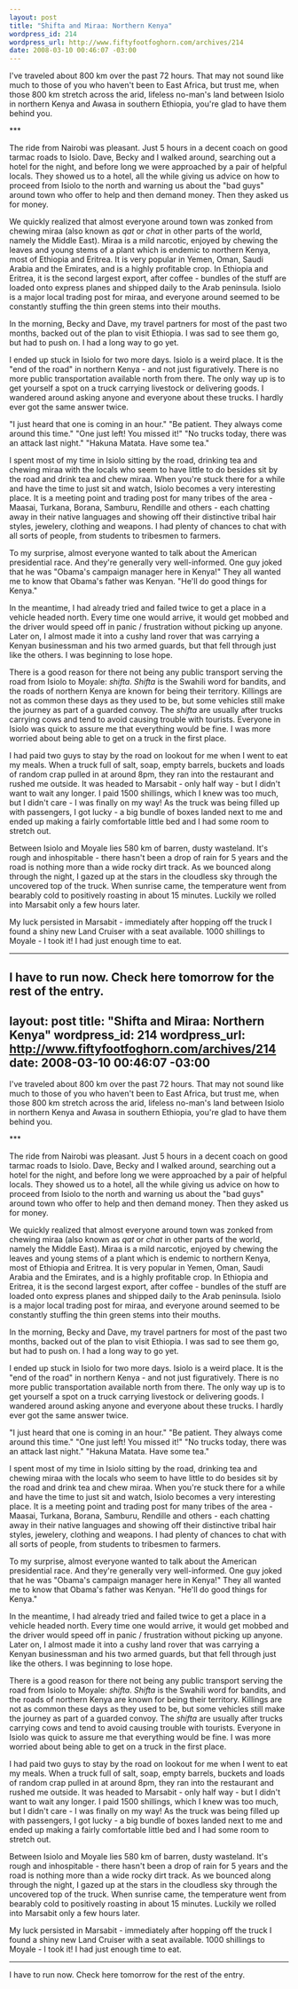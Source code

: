 ```yaml
--- 
layout: post
title: "Shifta and Miraa: Northern Kenya"
wordpress_id: 214
wordpress_url: http://www.fiftyfootfoghorn.com/archives/214
date: 2008-03-10 00:46:07 -03:00
---
```

I've traveled about 800 km over the past 72 hours. That may not sound like much to those of you who haven't been to East Africa, but trust me, when those 800 km stretch across the arid, lifeless no-man's land between Isiolo in northern Kenya and Awasa in southern Ethiopia, you're glad to have them behind you.

<div class="center">***</div>

The ride from Nairobi was pleasant. Just 5 hours in a decent coach on good tarmac roads to Isiolo. Dave, Becky and I walked around, searching out a hotel for the night, and before long we were approached by a pair of helpful locals. They showed us to a hotel, all the while giving us advice on how to proceed from Isiolo to the north and warning us about the "bad guys" around town who offer to help and then demand money. Then they asked us for money.

We quickly realized that almost everyone around town was zonked from chewing miraa (also known as <i>qat</i> or <i>chat</i> in other parts of the world, namely the Middle East). Miraa is a mild narcotic, enjoyed by chewing the leaves and young stems of a plant which is endemic to northern Kenya, most of Ethiopia and Eritrea. It is very popular in Yemen, Oman, Saudi Arabia and the Emirates, and is a highly profitable crop. In Ethiopia and Eritrea, it is the second largest export, after coffee - bundles of the stuff are loaded onto express planes and shipped daily to the Arab peninsula. Isiolo is a major local trading post for miraa, and everyone around seemed to be constantly stuffing the thin green stems into their mouths.

In the morning, Becky and Dave, my travel partners for most of the past two months, backed out of the plan to visit Ethiopia. I was sad to see them go, but had to push on. I had a long way to go yet.

I ended up stuck in Isiolo for two more days. Isiolo is a weird place. It is the "end of the road" in northern Kenya - and not just figuratively. There is no more public transportation available north from there. The only way up is to get yourself a spot on a truck carrying livestock or delivering goods. I wandered around asking anyone and everyone about these trucks. I hardly ever got the same answer twice.

"I just heard that one is coming in an hour."
"Be patient. They always come around this time."
"One just left! You missed it!"
"No trucks today, there was an attack last night."
"Hakuna Matata. Have some tea."

I spent most of my time in Isiolo sitting by the road, drinking tea and chewing miraa with the locals who seem to have little to do besides sit by the road and drink tea and chew miraa. When you're stuck there for a while and have the time to just sit and watch, Isiolo becomes a very interesting place. It is a meeting point and trading post for many tribes of the area - Maasai, Turkana, Borana, Samburu, Rendille and others - each chatting away in their native languages and showing off their distinctive tribal hair styles, jewelery, clothing and weapons. I had plenty of chances to chat with all sorts of people, from students to tribesmen to farmers.

To my surprise, almost everyone wanted to talk about the American presidential race. And they're generally very well-informed. One guy joked that he was "Obama's campaign manager here in Kenya!" They all wanted me to know that Obama's father was Kenyan. "He'll do good things for Kenya."

In the meantime, I had already tried and failed twice to get a place in a vehicle headed north. Every time one would arrive, it would get mobbed and the driver would speed off in panic / frustration without picking up anyone. Later on, I almost made it into a cushy land rover that was carrying a Kenyan businessman and his two armed guards, but that fell through just like the others. I was beginning to lose hope.

There is a good reason for there not being any public transport serving the road from Isiolo to Moyale: <em>shifta</em>. <em>Shifta</em> is the Swahili word for bandits, and the roads of northern Kenya are known for being their territory. Killings are not as common these days as they used to be, but some vehicles still make the journey as part of a guarded convoy. The <em>shifta</em> are usually after trucks carrying cows and tend to avoid causing trouble with tourists. Everyone in Isiolo was quick to assure me that everything would be fine. I was more worried about being able to get on a truck in the first place.

I had paid two guys to stay by the road on lookout for me when I went to eat my meals. When a truck full of salt, soap, empty barrels, buckets and loads of random crap pulled in at around 8pm, they ran into the restaurant and rushed me outside. It was headed to Marsabit - only half way - but I didn't want to wait any longer. I paid 1500 shillings, which I knew was too much, but I didn't care - I was finally on my way! As the truck was being filled up with passengers, I got lucky - a big bundle of boxes landed next to me and ended up making a fairly comfortable little bed and I had some room to stretch out.

Between Isiolo and Moyale lies 580 km of barren, dusty wasteland. It's rough and inhospitable - there hasn't been a drop of rain for 5 years and the road is nothing more than a wide rocky dirt track. As we bounced along through the night, I gazed up at the stars in the cloudless sky through the uncovered top of the truck. When sunrise came, the temperature went from bearably cold to positively roasting in about 15 minutes. Luckily we rolled into Marsabit only a few hours later.

My luck persisted in Marsabit - immediately after hopping off the truck I found a shiny new Land Cruiser with a seat available. 1000 shillings to Moyale - I took it! I had just enough time to eat.

***

I have to run now. Check here tomorrow for the rest of the entry.
--- 
layout: post
title: "Shifta and Miraa: Northern Kenya"
wordpress_id: 214
wordpress_url: http://www.fiftyfootfoghorn.com/archives/214
date: 2008-03-10 00:46:07 -03:00
---
I've traveled about 800 km over the past 72 hours. That may not sound like much to those of you who haven't been to East Africa, but trust me, when those 800 km stretch across the arid, lifeless no-man's land between Isiolo in northern Kenya and Awasa in southern Ethiopia, you're glad to have them behind you.

<div class="center">***</div>

The ride from Nairobi was pleasant. Just 5 hours in a decent coach on good tarmac roads to Isiolo. Dave, Becky and I walked around, searching out a hotel for the night, and before long we were approached by a pair of helpful locals. They showed us to a hotel, all the while giving us advice on how to proceed from Isiolo to the north and warning us about the "bad guys" around town who offer to help and then demand money. Then they asked us for money.

We quickly realized that almost everyone around town was zonked from chewing miraa (also known as <i>qat</i> or <i>chat</i> in other parts of the world, namely the Middle East). Miraa is a mild narcotic, enjoyed by chewing the leaves and young stems of a plant which is endemic to northern Kenya, most of Ethiopia and Eritrea. It is very popular in Yemen, Oman, Saudi Arabia and the Emirates, and is a highly profitable crop. In Ethiopia and Eritrea, it is the second largest export, after coffee - bundles of the stuff are loaded onto express planes and shipped daily to the Arab peninsula. Isiolo is a major local trading post for miraa, and everyone around seemed to be constantly stuffing the thin green stems into their mouths.

In the morning, Becky and Dave, my travel partners for most of the past two months, backed out of the plan to visit Ethiopia. I was sad to see them go, but had to push on. I had a long way to go yet.

I ended up stuck in Isiolo for two more days. Isiolo is a weird place. It is the "end of the road" in northern Kenya - and not just figuratively. There is no more public transportation available north from there. The only way up is to get yourself a spot on a truck carrying livestock or delivering goods. I wandered around asking anyone and everyone about these trucks. I hardly ever got the same answer twice.

"I just heard that one is coming in an hour."
"Be patient. They always come around this time."
"One just left! You missed it!"
"No trucks today, there was an attack last night."
"Hakuna Matata. Have some tea."

I spent most of my time in Isiolo sitting by the road, drinking tea and chewing miraa with the locals who seem to have little to do besides sit by the road and drink tea and chew miraa. When you're stuck there for a while and have the time to just sit and watch, Isiolo becomes a very interesting place. It is a meeting point and trading post for many tribes of the area - Maasai, Turkana, Borana, Samburu, Rendille and others - each chatting away in their native languages and showing off their distinctive tribal hair styles, jewelery, clothing and weapons. I had plenty of chances to chat with all sorts of people, from students to tribesmen to farmers.

To my surprise, almost everyone wanted to talk about the American presidential race. And they're generally very well-informed. One guy joked that he was "Obama's campaign manager here in Kenya!" They all wanted me to know that Obama's father was Kenyan. "He'll do good things for Kenya."

In the meantime, I had already tried and failed twice to get a place in a vehicle headed north. Every time one would arrive, it would get mobbed and the driver would speed off in panic / frustration without picking up anyone. Later on, I almost made it into a cushy land rover that was carrying a Kenyan businessman and his two armed guards, but that fell through just like the others. I was beginning to lose hope.

There is a good reason for there not being any public transport serving the road from Isiolo to Moyale: <em>shifta</em>. <em>Shifta</em> is the Swahili word for bandits, and the roads of northern Kenya are known for being their territory. Killings are not as common these days as they used to be, but some vehicles still make the journey as part of a guarded convoy. The <em>shifta</em> are usually after trucks carrying cows and tend to avoid causing trouble with tourists. Everyone in Isiolo was quick to assure me that everything would be fine. I was more worried about being able to get on a truck in the first place.

I had paid two guys to stay by the road on lookout for me when I went to eat my meals. When a truck full of salt, soap, empty barrels, buckets and loads of random crap pulled in at around 8pm, they ran into the restaurant and rushed me outside. It was headed to Marsabit - only half way - but I didn't want to wait any longer. I paid 1500 shillings, which I knew was too much, but I didn't care - I was finally on my way! As the truck was being filled up with passengers, I got lucky - a big bundle of boxes landed next to me and ended up making a fairly comfortable little bed and I had some room to stretch out.

Between Isiolo and Moyale lies 580 km of barren, dusty wasteland. It's rough and inhospitable - there hasn't been a drop of rain for 5 years and the road is nothing more than a wide rocky dirt track. As we bounced along through the night, I gazed up at the stars in the cloudless sky through the uncovered top of the truck. When sunrise came, the temperature went from bearably cold to positively roasting in about 15 minutes. Luckily we rolled into Marsabit only a few hours later.

My luck persisted in Marsabit - immediately after hopping off the truck I found a shiny new Land Cruiser with a seat available. 1000 shillings to Moyale - I took it! I had just enough time to eat.

***

I have to run now. Check here tomorrow for the rest of the entry.
